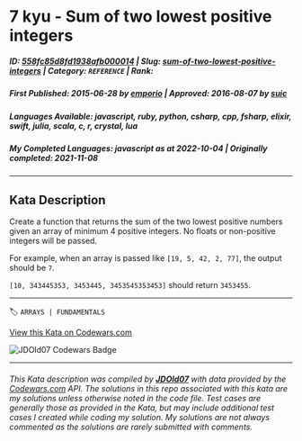 # 7 kyu - Sum of two lowest positive integers

##### **ID**: [558fc85d8fd1938afb000014](https://www.codewars.com/kata/558fc85d8fd1938afb000014) | **Slug**: [sum-of-two-lowest-positive-integers](https://www.codewars.com/kata/558fc85d8fd1938afb000014) | **Category**: `REFERENCE` | **Rank**: <span style="color:white">7 kyu</span>

##### **First Published**: 2015-06-28 ***by*** [emporio](https://www.codewars.com/users/emporio) | **Approved**: 2016-08-07 ***by*** [suic](https://www.codewars.com/users/suic)

##### **Languages Available**: javascript, ruby, python, csharp, cpp, fsharp, elixir, swift, julia, scala, c, r, crystal, lua

##### **My Completed Languages**: javascript ***as at*** 2022-10-04 | **Originally completed**: 2021-11-08

---

## Kata Description


Create a function that returns the sum of the two lowest positive numbers given an array of minimum 4 positive integers. No floats or non-positive integers will be passed.



For example, when an array is passed like `[19, 5, 42, 2, 77]`, the output should be `7`.



`[10, 343445353, 3453445, 3453545353453]` should return `3453455`.



---


🏷 `ARRAYS | FUNDAMENTALS`


[View this Kata on Codewars.com](https://www.codewars.com/kata/558fc85d8fd1938afb000014)

![](https://www.codewars.com/users/jdold07/badges/large "JDOld07 Codewars Badge")

---

###### *This Kata description was compiled by [**JDOld07**](https://tpstech.dev) with data provided by the [Codewars.com](https://www.codewars.com) API.  The solutions in this repo associated with this kata are my solutions unless otherwise noted in the code file.  Test cases are generally those as provided in the Kata, but may include additional test cases I created while coding my solution.  My solutions are not always commented as the solutions are rarely submitted with comments.*

